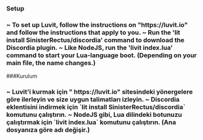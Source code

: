 ### Setup
<h3>
~ To set up Luvit, follow the instructions on "https://luvit.io" and follow the instructions that apply to you.
~ Run the 'lit install SinisterRectus/discordia' command to download the Discordia plugin.
~ Like NodeJS, run the 'livit index.lua' command to start your Lua-language boot. (Depending on your main file, the name changes.)
</h3>

###Kurulum

<h3>
~ Luvit'i kurmak için " https://luvit.io" sitesindeki yönergelere göre ilerleyin ve size uygun talimatları izleyin.
~ Discordia eklentisini indirmek için `lit install SinisterRectus/discordia` komutunu çalıştırın.
~ NodeJS gibi, Lua dilindeki botunuzu çalıştırmak için `livit index.lua` komutunu çalıştırın. (Ana dosyanıza göre adı değişir.)
</h3>
